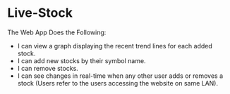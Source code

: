# Live-Stock

The Web App Does the Following:
* I can view a graph displaying the recent trend lines for each added stock.
* I can add new stocks by their symbol name.
* I can remove stocks.
* I can see changes in real-time when any other user adds or removes a stock (Users refer to the users accessing the website on same LAN).

